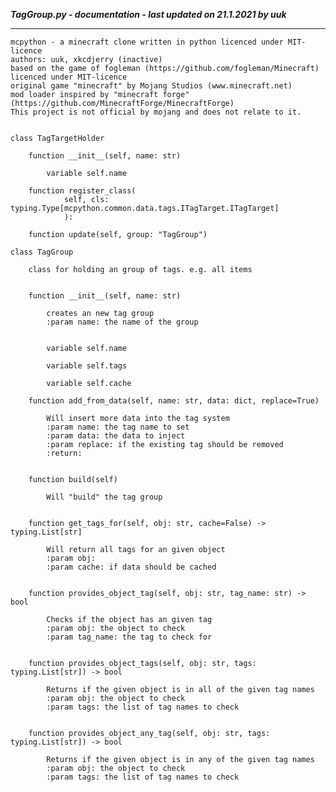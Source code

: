 ***TagGroup.py - documentation - last updated on 21.1.2021 by uuk***
___

    mcpython - a minecraft clone written in python licenced under MIT-licence
    authors: uuk, xkcdjerry (inactive)
    based on the game of fogleman (https://github.com/fogleman/Minecraft) licenced under MIT-licence
    original game "minecraft" by Mojang Studios (www.minecraft.net)
    mod loader inspired by "minecraft forge" (https://github.com/MinecraftForge/MinecraftForge)
    This project is not official by mojang and does not relate to it.


    class TagTargetHolder

        function __init__(self, name: str)

            variable self.name

        function register_class(
                self, cls: typing.Type[mcpython.common.data.tags.ITagTarget.ITagTarget]
                ):

        function update(self, group: "TagGroup")

    class TagGroup
        
        class for holding an group of tags. e.g. all items


        function __init__(self, name: str)
            
            creates an new tag group
            :param name: the name of the group


            variable self.name

            variable self.tags

            variable self.cache

        function add_from_data(self, name: str, data: dict, replace=True)
            
            Will insert more data into the tag system
            :param name: the tag name to set
            :param data: the data to inject
            :param replace: if the existing tag should be removed
            :return:


        function build(self)
            
            Will "build" the tag group


        function get_tags_for(self, obj: str, cache=False) -> typing.List[str]
            
            Will return all tags for an given object
            :param obj:
            :param cache: if data should be cached


        function provides_object_tag(self, obj: str, tag_name: str) -> bool
            
            Checks if the object has an given tag
            :param obj: the object to check
            :param tag_name: the tag to check for


        function provides_object_tags(self, obj: str, tags: typing.List[str]) -> bool
            
            Returns if the given object is in all of the given tag names
            :param obj: the object to check
            :param tags: the list of tag names to check


        function provides_object_any_tag(self, obj: str, tags: typing.List[str]) -> bool
            
            Returns if the given object is in any of the given tag names
            :param obj: the object to check
            :param tags: the list of tag names to check
